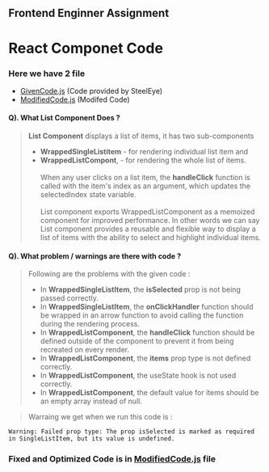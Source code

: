 ## Frontend Enginner Assignment 

# React Componet Code

### Here we have 2 file 
- [GivenCode.js](./GivenCode.js) (Code provided by SteelEye)
- [ModifiedCode.js](./ModifiedCode.js) (Modifed Code)

#### Q). What List Component Does ?

> **List Component** displays a list of items, it has two sub-components 
> - **WrappedSingleListitem** - for rendering individual list item and 
> - **WrappedListCompont**, - for rendering the whole list of items. <br><br>
> When any user clicks on a list item, the **handleClick** function is called with the item's index as an argument, which updates the selectedIndex state variable.<br><br>
> List component exports WrappedListComponent as a memoized component for improved performance.
> In other words we can say List component provides a reusable and flexible way to display a list of items with the ability to select and highlight individual items.

#### Q). What problem / warnings are there with code ?

>Following are the problems with the given code :
> - In **WrappedSingleListItem**, the **isSelected** prop is not being passed correctly.
> - In **WrappedSingleListItem**, the **onClickHandler** function should be wrapped in an arrow function to avoid calling the function during the rendering process.
> - In **WrappedListComponent**, the **handleClick** function should be defined outside of the component to prevent it from being recreated on every render.
> - In **WrappedListComponent**, the **items** prop type is not defined correctly. 
> - In **WrappedListComponent**, the useState hook is not used correctly.
> - In **WrappedListComponent**, the default value for items should be an empty array instead of null.

> Warraing we get when we run this code is :
```
Warning: Failed prop type: The prop isSelected is marked as required in SingleListItem, but its value is undefined.
```

### Fixed and Optimized Code is in [ModifiedCode.js](ModifiedCode.js) file